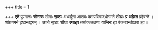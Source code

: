 +++
title = 1

+++
**एते** पूयमानाः **सोमासः** सोमाः **सृष्टाः** अध्वर्युणा आशवः दशापवित्रादधोगमने शीघ्राः **प्र** **अहेषत** प्रहेषन्ते । शीघ्रगमने दृष्टान्तद्वयम् । आजौ सृष्टाः शीघ्राः **रथाइव** तथोक्तलक्षणाः **वाजिनः** इव वेजनवन्तोऽश्वा इव॥